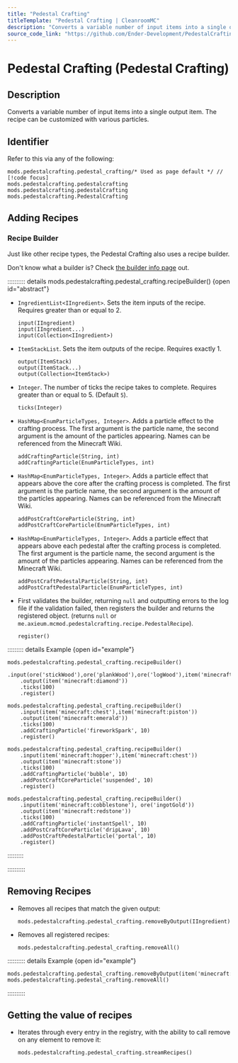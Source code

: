 ```yaml
---
title: "Pedestal Crafting"
titleTemplate: "Pedestal Crafting | CleanroomMC"
description: "Converts a variable number of input items into a single output item. The recipe can be customized with various particles."
source_code_link: "https://github.com/Ender-Development/PedestalCrafting-Patched/blob/master/src/main/java/me/axieum/mcmod/pedestalcrafting/compat/groovyscript/PedestalCrafting.java"
---
```


# Pedestal Crafting (Pedestal Crafting)

## Description

Converts a variable number of input items into a single output item. The recipe can be customized with various particles.

## Identifier

Refer to this via any of the following:

```groovy:no-line-numbers {1}
mods.pedestalcrafting.pedestal_crafting/* Used as page default */ // [!code focus]
mods.pedestalcrafting.pedestalcrafting
mods.pedestalcrafting.pedestalCrafting
mods.pedestalcrafting.PedestalCrafting
```


## Adding Recipes

### Recipe Builder

Just like other recipe types, the Pedestal Crafting also uses a recipe builder.

Don't know what a builder is? Check [the builder info page](../../getting_started/builder.md) out.

:::::::::: details mods.pedestalcrafting.pedestal_crafting.recipeBuilder() {open id="abstract"}
- `IngredientList<IIngredient>`. Sets the item inputs of the recipe. Requires greater than or equal to 2.

    ```groovy:no-line-numbers
    input(IIngredient)
    input(IIngredient...)
    input(Collection<IIngredient>)
    ```

- `ItemStackList`. Sets the item outputs of the recipe. Requires exactly 1.

    ```groovy:no-line-numbers
    output(ItemStack)
    output(ItemStack...)
    output(Collection<ItemStack>)
    ```

- `Integer`. The number of ticks the recipe takes to complete. Requires greater than or equal to 5. (Default `5`).

    ```groovy:no-line-numbers
    ticks(Integer)
    ```

- `HashMap<EnumParticleTypes, Integer>`. Adds a particle effect to the crafting process. The first argument is the particle name, the second argument is the amount of the particles appearing. Names can be referenced from the Minecraft Wiki.

    ```groovy:no-line-numbers
    addCraftingParticle(String, int)
    addCraftingParticle(EnumParticleTypes, int)
    ```

- `HashMap<EnumParticleTypes, Integer>`. Adds a particle effect that appears above the core after the crafting process is completed. The first argument is the particle name, the second argument is the amount of the particles appearing. Names can be referenced from the Minecraft Wiki.

    ```groovy:no-line-numbers
    addPostCraftCoreParticle(String, int)
    addPostCraftCoreParticle(EnumParticleTypes, int)
    ```

- `HashMap<EnumParticleTypes, Integer>`. Adds a particle effect that appears above each pedestal after the crafting process is completed. The first argument is the particle name, the second argument is the amount of the particles appearing. Names can be referenced from the Minecraft Wiki.

    ```groovy:no-line-numbers
    addPostCraftPedestalParticle(String, int)
    addPostCraftPedestalParticle(EnumParticleTypes, int)
    ```

- First validates the builder, returning `null` and outputting errors to the log file if the validation failed, then registers the builder and returns the registered object. (returns `null` or `me.axieum.mcmod.pedestalcrafting.recipe.PedestalRecipe`).

    ```groovy:no-line-numbers
    register()
    ```

::::::::: details Example {open id="example"}
```groovy:no-line-numbers
mods.pedestalcrafting.pedestal_crafting.recipeBuilder()
    .input(ore('stickWood'),ore('plankWood'),ore('logWood'),item('minecraft:stick'))
    .output(item('minecraft:diamond'))
    .ticks(100)
    .register()

mods.pedestalcrafting.pedestal_crafting.recipeBuilder()
    .input(item('minecraft:chest'),item('minecraft:piston'))
    .output(item('minecraft:emerald'))
    .ticks(100)
    .addCraftingParticle('fireworkSpark', 10)
    .register()

mods.pedestalcrafting.pedestal_crafting.recipeBuilder()
    .input(item('minecraft:hopper'),item('minecraft:chest'))
    .output(item('minecraft:stone'))
    .ticks(100)
    .addCraftingParticle('bubble', 10)
    .addPostCraftCoreParticle('suspended', 10)
    .register()

mods.pedestalcrafting.pedestal_crafting.recipeBuilder()
    .input(item('minecraft:cobblestone'), ore('ingotGold'))
    .output(item('minecraft:redstone'))
    .ticks(100)
    .addCraftingParticle('instantSpell', 10)
    .addPostCraftCoreParticle('dripLava', 10)
    .addPostCraftPedestalParticle('portal', 10)
    .register()
```

:::::::::

::::::::::

## Removing Recipes

- Removes all recipes that match the given output:

    ```groovy:no-line-numbers
    mods.pedestalcrafting.pedestal_crafting.removeByOutput(IIngredient)
    ```

- Removes all registered recipes:

    ```groovy:no-line-numbers
    mods.pedestalcrafting.pedestal_crafting.removeAll()
    ```

:::::::::: details Example {open id="example"}
```groovy:no-line-numbers
mods.pedestalcrafting.pedestal_crafting.removeByOutput(item('minecraft:stick'))
mods.pedestalcrafting.pedestal_crafting.removeAll()
```

::::::::::

## Getting the value of recipes

- Iterates through every entry in the registry, with the ability to call remove on any element to remove it:

    ```groovy:no-line-numbers
    mods.pedestalcrafting.pedestal_crafting.streamRecipes()
    ```
